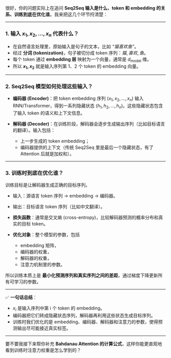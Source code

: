 很好，你的问题实际上在追问 **Seq2Seq 输入是什么、token 和 embedding 的关系、训练到底在优化谁**。我来把这几个环节捋清楚：

---

### 1. 输入 $x_1, x_2, \dots, x_n$ 代表什么？

* 在自然语言处理里，原始输入是句子的文本，比如 *“猫喜欢鱼”*。
* 经过 **分词 (tokenization)**，句子被切分成 token 序列：$猫, 喜欢, 鱼$。
* 每个 token 通过 **embedding 层** 映射为一个向量，通常是 $d_{\text{model}}$ 维。
* 所以 **$x_1, x_2$** 就是输入序列第 1、2 个 token 的 embedding 向量。

---

### 2. Seq2Seq 模型如何处理这些输入？

* **编码器 (Encoder)**：把 token embedding 序列 $(x_1, x_2, \dots, x_n)$ 输入 RNN/Transformer，得到一系列隐藏状态 $(h_1, h_2, \dots, h_n)$。这些隐藏状态包含了输入 token 的语义和上下文信息。
* **解码器 (Decoder)**：在训练阶段，解码器会逐步生成输出序列（比如目标语言的翻译）。输入包括：

  * 上一步生成的 token embedding；
  * 编码器提供的上下文（传统 Seq2Seq 里是最后一个隐藏状态，有了 Attention 后就是加权和）。

---

### 3. 训练时到底在优化谁？

训练目标是让解码器生成正确的目标序列。

* 输入：源语言 token 序列 → embedding → 编码器。
* 输出：目标语言 token 序列（比如中文翻译）。
* **损失函数**：通常是交叉熵 (cross-entropy)，比较解码器预测的概率分布和真实的目标 token。
* **优化对象**：整个模型的参数，包括

  * embedding 矩阵，
  * 编码器的权重，
  * 解码器的权重，
  * 注意力机制里的参数。

所以训练本质上是 **最小化预测序列和真实序列之间的差距**，通过梯度下降更新所有可学习的参数。

---

✅ **一句话总结**：

* $x_i$ 是输入序列中第 i 个 token 的 embedding。
* 编码器把它们转成隐藏状态序列，解码器再利用这些状态生成目标序列。
* 训练时我们优化的是 embedding、编码器、解码器和注意力的参数，使得预测输出尽可能接近真实标签。

---

要不要我接下来帮你补充 **Bahdanau Attention 的计算公式**，这样你能更直观地看到训练时注意力权重是怎么学到的？
